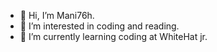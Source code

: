 - 👋 Hi, I’m Mani76h.
- 👀 I’m interested in coding and reading.
- 🌱 I’m currently learning coding at WhiteHat jr.
